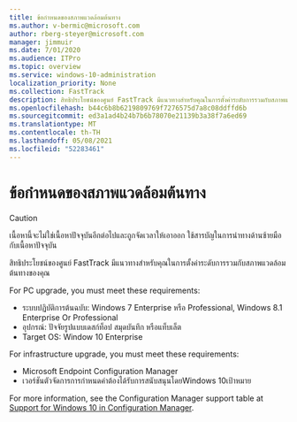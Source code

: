 ```yaml
---
title: ข้อกำหนดของสภาพแวดล้อมต้นทาง
ms.author: v-bermic@microsoft.com
author: rberg-steyer@microsoft.com
manager: jimmuir
ms.date: 7/01/2020
ms.audience: ITPro
ms.topic: overview
ms.service: windows-10-administration
localization_priority: None
ms.collection: FastTrack
description: สิทธิประโยชน์ของศูนย์ FastTrack มีแนวทางสําหรับคุณในการตั้งค่าระดับการรวมกับสภาพแวดล้อมแหล่งข้อมูลของคุณสําหรับWindows 10การปรับใช้
ms.openlocfilehash: b44c6b8b6219809769f7276575d7a8c08ddffd6b
ms.sourcegitcommit: ed3a1ad4b24b7b6b78070e21139b3a38f7a6ed69
ms.translationtype: MT
ms.contentlocale: th-TH
ms.lasthandoff: 05/08/2021
ms.locfileid: "52283461"
---
```

# <a name="source-environment-expectations"></a>ข้อกำหนดของสภาพแวดล้อมต้นทาง

> [!CAUTION]
> เนื้อหานี้จะไม่ใช่เนื้อหาปัจจุบันอีกต่อไปและถูกจัดเวลาให้เอาออก ใช้สารบัญในการนําทางด้านซ้ายมือกับเนื้อหาปัจจุบัน

สิทธิประโยชน์ของศูนย์ FastTrack มีแนวทางสําหรับคุณในการตั้งค่าระดับการรวมกับสภาพแวดล้อมต้นทางของคุณ
  
For PC upgrade, you must meet these requirements:

- ระบบปฏิบัติการต้นฉบับ: Windows 7 Enterprise หรือ Professional, Windows 8.1 Enterprise Or Professional
- อุปกรณ์: ปัจจัยรูปแบบเดสก์ท็อป สมุดบันทึก หรือแท็บเล็ต
- Target OS: Window 10 Enterprise

For infrastructure upgrade, you must meet these requirements:   

- Microsoft Endpoint Configuration Manager  
- เวอร์ชันตัวจัดการการกําหนดค่าต้องได้รับการสนับสนุนโดยWindows 10เป้าหมาย

For more information, see the Configuration Manager support table at [Support for Windows 10 in Configuration Manager](https://docs.microsoft.com/sccm/core/plan-design/configs/support-for-windows-10).
  